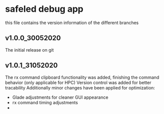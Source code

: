 # safeled debug app
this file contains the version information of the different branches

## v1.0.0_30052020
The initial release on git

## v1.0.1_31052020
The rx command clipboard functionality was added, finishing the command behavior (only applicable for HPC)
Version control was added for better tracability
Additionally minor changes have been applied for optimization:
- Glade adjustments for cleaner GUI appearance
- rx command timing adjustments
- 